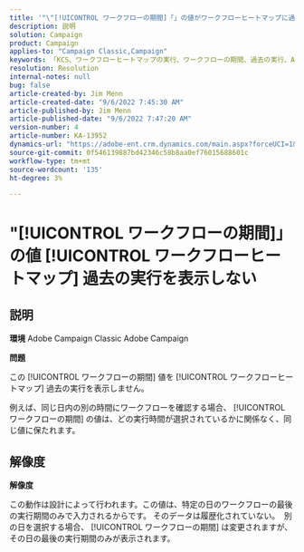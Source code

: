 ```yaml
---
title: '"\"[!UICONTROL ワークフローの期間]「」の値がワークフローヒートマップに過去の実行を表示しない'
description: 説明
solution: Campaign
product: Campaign
applies-to: "Campaign Classic,Campaign"
keywords: 「KCS、ワークフローヒートマップの実行、ワークフローの期間、過去の実行、Adobe Campaign」
resolution: Resolution
internal-notes: null
bug: false
article-created-by: Jim Menn
article-created-date: "9/6/2022 7:45:30 AM"
article-published-by: Jim Menn
article-published-date: "9/6/2022 7:47:20 AM"
version-number: 4
article-number: KA-13952
dynamics-url: "https://adobe-ent.crm.dynamics.com/main.aspx?forceUCI=1&pagetype=entityrecord&etn=knowledgearticle&id=026920e0-b72d-ed11-9db1-0022480866ad"
source-git-commit: 0f546139887bd42346c58b8aa0ef76015688601c
workflow-type: tm+mt
source-wordcount: '135'
ht-degree: 3%

---
```


# &quot;[!UICONTROL ワークフローの期間]」の値 [!UICONTROL ワークフローヒートマップ] 過去の実行を表示しない

## 説明


<b>環境</b>
Adobe Campaign Classic Adobe Campaign

<b>問題</b>

この [!UICONTROL ワークフローの期間] 値を [!UICONTROL ワークフローヒートマップ] 過去の実行を表示しません。

例えば、同じ日内の別の時間にワークフローを確認する場合、 [!UICONTROL ワークフローの期間] の値は、どの実行時間が選択されているかに関係なく、同じ値に保たれます。


## 解像度


<b>解像度</b>

この動作は設計によって行われます。この値は、特定の日のワークフローの最後の実行期間のみで入力されるからです。
そのデータは履歴化されていない。 
別の日を選択する場合、 [!UICONTROL ワークフローの期間] は変更されますが、その日の最後の実行期間のみが表示されます。


